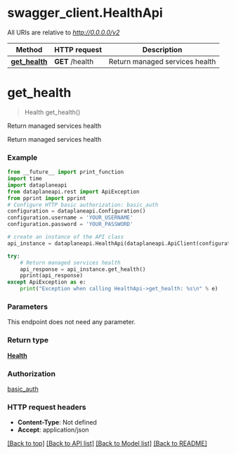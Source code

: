 # swagger_client.HealthApi

All URIs are relative to *http://0.0.0.0/v2*

Method | HTTP request | Description
------------- | ------------- | -------------
[**get_health**](HealthApi.md#get_health) | **GET** /health | Return managed services health

# **get_health**
> Health get_health()

Return managed services health

Return managed services health

### Example

```python
from __future__ import print_function
import time
import dataplaneapi
from dataplaneapi.rest import ApiException
from pprint import pprint
# Configure HTTP basic authorization: basic_auth
configuration = dataplaneapi.Configuration()
configuration.username = 'YOUR_USERNAME'
configuration.password = 'YOUR_PASSWORD'

# create an instance of the API class
api_instance = dataplaneapi.HealthApi(dataplaneapi.ApiClient(configuration))

try:
    # Return managed services health
    api_response = api_instance.get_health()
    pprint(api_response)
except ApiException as e:
    print("Exception when calling HealthApi->get_health: %s\n" % e)
```

### Parameters
This endpoint does not need any parameter.

### Return type

[**Health**](Health.md)

### Authorization

[basic_auth](../README.md#basic_auth)

### HTTP request headers

 - **Content-Type**: Not defined
 - **Accept**: application/json

[[Back to top]](#) [[Back to API list]](../README.md#documentation-for-api-endpoints) [[Back to Model list]](../README.md#documentation-for-models) [[Back to README]](../README.md)


